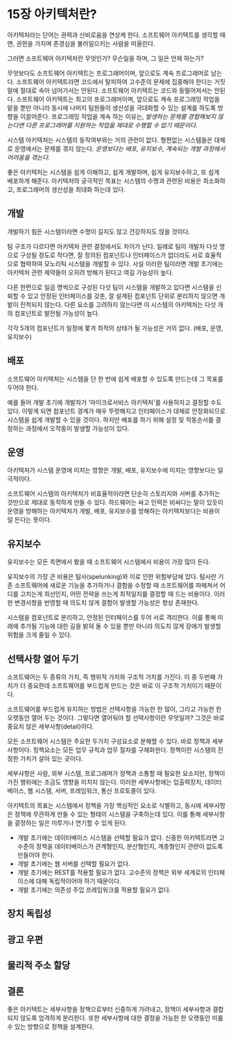# 15장 아키텍처란?

아키텍처라는 단어는 권력과 신비로움을 연상케 한다. 소프트웨어 아키텍트를 생각할 때면, 권한을 가지며 존경심을 불러일으키는 사람을 떠올린다.

그러면 소프트웨어 아키텍처란 무엇인가? 무슨일을 하며, 그 일은 언제 하는가?

무엇보다도 소프트웨어 아키텍트는 프로그래머이며, 앞으로도 계속 프로그래머로 남는다. 소프트웨어 아키텍트라면 코드에서 탈피하여 고수준의 문제에 집중해야 한다는 거짓말에 절대로 속아 넘어가서는 안된다. 소프트웨어 아키텍트는 코드와 동떨어져서는 안된다. 소프트웨어 아키텍트는 최고의 프로그래머이며, 앞으로도 계속 프로그래밍 작업을 맡을 뿐만 아니라 동시에 나머지 팀원들이 생산성을 극대화할 수 있는 설계를 하도록 방향을 이끌어준다. 프로그래밍 작업을 계속 하는 이유는, *발생하는 문제를 경험해보지 않는다면 다른 프로그래머를 지원하는 작업을 제대로 수행할 수 없기 때문이다.*

시스템 아키텍처는 시스템의 동작여부와는 거의 관련이 없다. 형편없는 시스템들은 대체로 운영에서는 문제를 겪지 않는다. *운영보다는 배포, 유지보수, 계속되는 개발 과정에서 어려움을 겪는다*.

좋은 아키텍처는 시스템을 쉽게 이해하고, 쉽게 개발하며, 쉽게 유지보수하고, 또 쉽게 배포하게 해준다. 아키텍처의 궁극적인 목표는 시스템의 수명과 관련된 비용은 최소화하고, 프로그래머의 생산성을 최대화 하는데 있다.



## 개발

개발하기 힘든 시스템이라면 수명이 길지도 않고 건강하지도 않을 것이다.

팀 구조가 다르다면 아키텍처 관련 결정에서도 차이가 난다. 일례로 팀이 개발자 다섯 명으로 구성될 정도로 작다면, 잘 정의된 컴포넌트나 인터페이스가 없더라도 서로 효율적으로 협력하여 모노리틱 시스템을 개발할 수 있다. 사실 이러한 팀이라면 개발 초기에는 아키텍처 관련 제약들이 오히려 방해가 된다고 여길 가능성이 높다. 

다른 한편으로 일곱 명씩으로 구성된 다섯 팀이 시스템을 개발하고 있다면 시스템을 신뢰할 수 있고 안정된 인터페이스를 갖춘, 잘 설계된 컴포넌트 단위로 분리하지 않으면 개발이 진척되지 않는다. 다른 요소를 고려하지 않는다면 이 시스템의 아키텍처는 다섯 개의 컴포넌트로 발전될 가능성이 높다.

각각 5개의 컴포넌트가 일정에 쫓겨 최적의 상태가 될 가능성은 거의 없다. (배포, 운영, 유지보수)



## 배포

소프트웨어 아키텍처는 시스템을 단 한 번에 쉽게 배포할 수 있도록 만드는데 그 목표를 두어야 한다.

예를 들어 개발 초기에 개발자가 '마이크로서비스 아키텍처'를 사용하자고 결정할 수도 있다. 이렇게 되면 컴포넌트 경계가 매우 뚜렷해지고 인터페이스가 대체로 안정화되므로 시스템을 쉽게 개발할 수 있을 것이다. 하지만 배포를 하기 위해 설정 및 작동순서를 결정하는 과정에서 오작동이 발생할 가능성이 있다.



## 운영

아키텍처가 시스템 운영에 미치는 영향은 개발, 배포, 유지보수에 미치는 영향보다는 덜 극적이다.

소프트웨어 시스템의 아키텍처가 비효율적이라면 단순히 스토리지와 서버를 추가하는 것만으로 제대로 동작하게 만들 수 있다. 하드웨어는 싸고 인력은 비싸다는 말이 있듯이 운영을 방해하는 아키텍처가 개발, 배포, 유지보수를 방해하는 아키텍처보다는 비용이 덜 든다는 뜻이다.



## 유지보수

유지보수는 모든 측면에서 봤을 때 소프트웨어 시스템에서 비용이 가장 많이 든다.

유지보수의 가장 큰 비용은 탐사(spelunking)와 이로 인한 위험부담에 있다. 탐사란 기존 소프트웨어에 새로운 기능을 추가하거나 결함을 수정할 때 소프트웨어를 파헤쳐서 어디를 고치는게 최선인지, 어떤 전략을 쓰는게 최적일지를 결정할 때 드는 비용이다. 이러한 변경사항을 반영할 때 의도치 않게 결함이 발생할 가능성은 항상 존재한다.

시스템을 컴포넌트로 분리하고, 안정된 인터페이스를 두어 서로 격리한다. 이를 통해 미래에 추가될 기능에 대한 길을 밝혀 둘 수 있을 뿐만 아니라 의도치 않게 장애가 발생할 위험을 크게 줄일 수 있다.



## 선택사항 열어 두기

소프트웨어는 두 종류의 가치, 즉 행위적 가치와 구조적 가치를 가진다. 이 중 두번째 가치가 더 중요한데 소프트웨어를 부드럽게 만드는 것은 바로 이 구조적 가치이기 때문이다.

소프트웨어를 부드럽게 유지하는 방법은 선택사항을 가능한 한 많이, 그리고 가능한 한 오랫동안 열어 두는 것이다. 그렇다면 열어둬야 할 선택사항이란 무엇일까? 그것은 바로 중요치 않은 세부사항(detail)이다.

모든 소프트웨어 시스템은 주요한 두가지 구성요소로 분해할 수 있다. 바로 정책과 세부사항이다. 정책요소는 모든 업무 규칙과 업무 절차를 구체화한다. 정책이란 시스템의 진정한 가치가 살아 있는 곳이다.

세부사항은 사람, 외부 시스템, 프로그래머가 정책과 소통할 때 필요한 요소지만, 정책이 가진 행위에는 조금도 영향을 미치지 않는다. 이러한 세부사항에는 입출력장치, 데이터베이스, 웹 시스템, 서버, 프레임워크, 통신 프로토콜이 있다.

아키텍트의 목표는 시스템에서 정책을 가장 핵심적인 요소로 식별하고, 동시에 세부사항은 정책에 무관하게 만들 수 있는 형태의 시스템을 구축하는데 있다. 이를 통해 세부사항을 결정하는 일은 미루거나 연기할 수 있게 된다.

* 개발 초기에는 데이터베이스 시스템을 선택할 필요가 없다. 신중한 아키텍트라면 고수준의 정책을 데이터베이스가 관계형인지, 분산형인지, 계층형인지 관련이 없도록 만들어야 한다.
* 개발 초기에는 웹 서버를 선택할 필요가 없다.
* 개발 초기에는 REST를 적용할 필요가 없다. 고수준의 정책은 외부 세계로의 인터페이스에 대해 독립적이어야 하기 때문이다.
* 개발 초기에는 의존성 주입 프레임워크를 적용할 필요가 없다.



## 장치 독립성



## 광고 우편



## 물리적 주소 할당



## 결론

좋은 아키텍트는 세부사항을 정책으로부터 신중하게 가려내고, 정책이 세부사항과 결합되지 않도록 엄격하게 분리한다. 또한 세부사항에 대한 결정을 가능한 한 오랫동안 미룰 수 있는 방향으로 정책을 설계한다.



